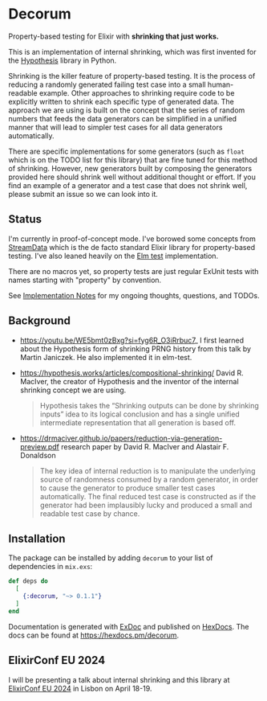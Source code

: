 # Decorum

Property-based testing for Elixir with **shrinking that just works.**

This is an implementation of internal shrinking, which was first invented for the [Hypothesis](https://github.com/HypothesisWorks/hypothesis) library in Python.

Shrinking is the killer feature of property-based testing. It is the process of reducing a randomly generated failing test case into a small human-readable example.
Other approaches to shrinking require code to be explicitly written to shrink each specific type of generated data.
The approach we are using is built on the concept that the series of random numbers that feeds the data generators can be simplified in a unified manner that will lead to simpler test cases for all data generators automatically.

There are specific implementations for some generators (such as `float` which is on the TODO list for this library) that are fine tuned for this method of shrinking.
However, new generators built by composing the generators provided here should shrink well without additional thought or effort.
If you find an example of a generator and a test case that does not shrink well, please submit an issue so we can look into it.

## Status

I'm currently in proof-of-concept mode. I've borowed some concepts from [StreamData](https://github.com/whatyouhide/stream_data) which is the de facto standard Elixir library for property-based testing. I've also leaned heavily on the [Elm test](https://github.com/elm-explorations/test) implementation.

There are no macros yet, so property tests are just regular ExUnit tests with names starting with "property" by convention.

See [Implementation Notes](NOTES.md) for my ongoing thoughts, questions, and TODOs.

## Background

- https://youtu.be/WE5bmt0zBxg?si=fyg6R_O3iRrbuc7_ I first learned about the Hypothesis form of shrinking PRNG history from this talk by Martin Janiczek. He also implemented it in elm-test.

- https://hypothesis.works/articles/compositional-shrinking/
  David R. MacIver, the creator of Hypothesis and the inventor of the internal shrinking concept we are using.

  > Hypothesis takes the “Shrinking outputs can be done by shrinking inputs” idea to its logical conclusion and has a single unified intermediate representation that all generation is based off.

- https://drmaciver.github.io/papers/reduction-via-generation-preview.pdf research paper by David R. MacIver and Alastair F. Donaldson
  > The key idea of internal reduction is to manipulate the underlying source of randomness
  > consumed by a random generator, in order to cause the generator to produce smaller test
  > cases automatically. The final reduced test case is constructed as if the generator had been
  > implausibly lucky and produced a small and readable test case by chance.

## Installation

The package can be installed
by adding `decorum` to your list of dependencies in `mix.exs`:

```elixir
def deps do
  [
    {:decorum, "~> 0.1.1"}
  ]
end
```

Documentation is generated with [ExDoc](https://github.com/elixir-lang/ex_doc)
and published on [HexDocs](https://hexdocs.pm). The docs can
be found at <https://hexdocs.pm/decorum>.

## ElixirConf EU 2024

I will be presenting a talk about internal shrinking and this library at [ElixirConf EU 2024](https://www.elixirconf.eu/talks/the-magic-of-internal-shrinking-for-property-based-testing/) in Lisbon on April 18-19.

